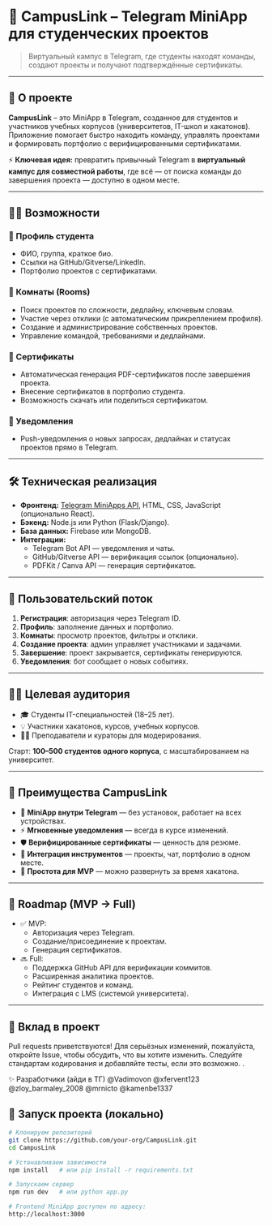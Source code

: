 # 🚀 CampusLink – Telegram MiniApp для студенческих проектов

> Виртуальный кампус в Telegram, где студенты находят команды, создают проекты и получают подтверждённые сертификаты.

---

## 🎯 О проекте

**CampusLink** – это MiniApp в Telegram, созданное для студентов и участников учебных корпусов (университетов, IT-школ и хакатонов).  
Приложение помогает быстро находить команду, управлять проектами и формировать портфолио с верифицированными сертификатами.

⚡ **Ключевая идея:** превратить привычный Telegram в **виртуальный кампус для совместной работы**, где всё — от поиска команды до завершения проекта — доступно в одном месте.

---

## 🧑‍💻 Возможности

### 🔹 Профиль студента
- ФИО, группа, краткое био.
- Ссылки на GitHub/Gitverse/LinkedIn.
- Портфолио проектов с сертификатами.

### 🔹 Комнаты (Rooms)
- Поиск проектов по сложности, дедлайну, ключевым словам.
- Участие через отклики (с автоматическим прикреплением профиля).
- Создание и администрирование собственных проектов.
- Управление командой, требованиями и дедлайнами.

### 🔹 Сертификаты
- Автоматическая генерация PDF-сертификатов после завершения проекта.
- Внесение сертификатов в портфолио студента.
- Возможность скачать или поделиться сертификатом.

### 🔹 Уведомления
- Push-уведомления о новых запросах, дедлайнах и статусах проектов прямо в Telegram.

---

## 🛠 Техническая реализация

- **Фронтенд:** [Telegram MiniApps API](https://core.telegram.org/bots/webapps), HTML, CSS, JavaScript (опционально React).  
- **Бэкенд:** Node.js или Python (Flask/Django).  
- **База данных:** Firebase или MongoDB.  
- **Интеграции:**
  - Telegram Bot API — уведомления и чаты.
  - GitHub/Gitverse API — верификация ссылок (опционально).
  - PDFKit / Canva API — генерация сертификатов.

---

## 🧭 Пользовательский поток

1. **Регистрация**: авторизация через Telegram ID.  
2. **Профиль**: заполнение данных и портфолио.  
3. **Комнаты**: просмотр проектов, фильтры и отклики.  
4. **Создание проекта**: админ управляет участниками и задачами.  
5. **Завершение**: проект закрывается, сертификаты генерируются.  
6. **Уведомления**: бот сообщает о новых событиях.  

---

## 👨‍🎓 Целевая аудитория

- 🎓 Студенты IT-специальностей (18–25 лет).  
- 💡 Участники хакатонов, курсов, учебных корпусов.  
- 🧑‍🏫 Преподаватели и кураторы для модерирования.  

Старт: **100–500 студентов одного корпуса**, с масштабированием на университет.

---

## 🌟 Преимущества CampusLink

- 📲 **MiniApp внутри Telegram** — без установок, работает на всех устройствах.  
- ⚡ **Мгновенные уведомления** — всегда в курсе изменений.  
- 🛡 **Верифицированные сертификаты** — ценность для резюме.  
- 🧩 **Интеграция инструментов** — проекты, чат, портфолио в одном месте.  
- 🚀 **Простота для MVP** — можно развернуть за время хакатона.  

---

## 📌 Roadmap (MVP → Full)

- ✅ MVP:
  - Авторизация через Telegram.
  - Создание/присоединение к проектам.
  - Генерация сертификатов.  
- 🔜 Full:
  - Поддержка GitHub API для верификации коммитов.
  - Расширенная аналитика проектов.
  - Рейтинг студентов и команд.
  - Интеграция с LMS (системой университета).

---
## 🤝 Вклад в проект

Pull requests приветствуются! Для серьёзных изменений, пожалуйста, откройте Issue, чтобы обсудить, что вы хотите изменить.
Следуйте стандартам кодирования и добавляйте тесты, если это возможно.
.

✨ Разработчики (айди в ТГ)
@Vadimovon
@xfervent123
@zloy_barmaley_2008
@mrnicto
@kamenbe1337
## 🚀 Запуск проекта (локально)

```bash
# Клонируем репозиторий
git clone https://github.com/your-org/CampusLink.git
cd CampusLink

# Устанавливаем зависимости
npm install   # или pip install -r requirements.txt

# Запускаем сервер
npm run dev   # или python app.py

# Frontend MiniApp доступен по адресу:
http://localhost:3000



